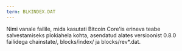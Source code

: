 ```yaml
---
term: BLKINDEX.DAT
---
```


Nimi vanale failile, mida kasutati Bitcoin Core'is erineva teabe salvestamiseks plokiahela kohta, asendatud alates versioonist 0.8.0 failidega chainstate/, blocks/index/ ja blocks/rev*.dat.
